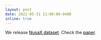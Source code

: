 ```yaml
---
layout: post
date: 2022-05-31 11:00:00-0400
inline: true
---
```


We release <a href="https://github.com/IndoNLP/nusax" style="color:black">NusaX dataset</a>. Check the <a href="https://arxiv.org/pdf/2205.15960.pdf" style="color:black">paper</a>.